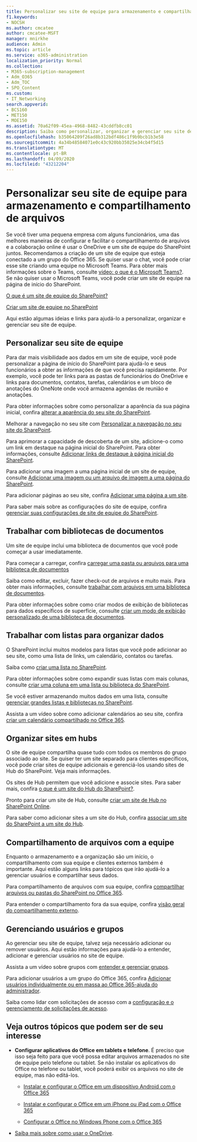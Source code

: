 ```yaml
---
title: Personalizar seu site de equipe para armazenamento e compartilhamento de arquivos
f1.keywords:
- NOCSH
ms.author: cmcatee
author: cmcatee-MSFT
manager: mnirkhe
audience: Admin
ms.topic: article
ms.service: o365-administration
localization_priority: Normal
ms.collection:
- M365-subscription-management
- Adm_O365
- Adm_TOC
- SPO_Content
ms.custom:
- IT_Networking
search.appverid:
- BCS160
- MET150
- MOE150
ms.assetid: 70a62f09-45ea-4968-8482-43cddfb8cc01
description: Saiba como personalizar, organizar e gerenciar seu site de equipe.
ms.openlocfilehash: b35064209f26ad8b312bdf486c1f9b9bcb1b3e58
ms.sourcegitcommit: 4a34b48584071e0c43c920bb35025e34cb4f5d15
ms.translationtype: MT
ms.contentlocale: pt-BR
ms.lasthandoff: 04/09/2020
ms.locfileid: "43212204"
---
```

# <a name="customize-your-team-site-for-file-storage-and-sharing"></a>Personalizar seu site de equipe para armazenamento e compartilhamento de arquivos

Se você tiver uma pequena empresa com alguns funcionários, uma das melhores maneiras de configurar e facilitar o compartilhamento de arquivos e a colaboração online é usar o OneDrive e um site de equipe do SharePoint juntos. Recomendamos a criação de um site de equipe que esteja conectado a um grupo do Office 365. Se quiser usar o chat, você pode criar esse site criando uma equipe no Microsoft Teams. Para obter mais informações sobre o Teams, consulte [vídeo: o que é o Microsoft Teams?](https://support.office.com/article/b98d533f-118e-4bae-bf44-3df2470c2b12.aspx). Se não quiser usar o Microsoft Teams, você pode criar um site de equipe na página de início do SharePoint. 
  
[O que é um site de equipe do SharePoint?](https://support.office.com/article/75545757-36c3-46a7-beed-0aaa74f0401e.aspx)
  
[Criar um site de equipe no SharePoint](https://support.office.com/article/ef10c1e7-15f3-42a3-98aa-b5972711777d.aspx)
  
Aqui estão algumas ideias e links para ajudá-lo a personalizar, organizar e gerenciar seu site de equipe. 
  
 
## <a name="customize-your-team-site"></a>Personalizar seu site de equipe

Para dar mais visibilidade aos dados em um site de equipe, você pode personalizar a página de início do SharePoint para ajudá-lo e seus funcionários a obter as informações de que você precisa rapidamente. Por exemplo, você pode ter links para as pastas de funcionários do OneDrive e links para documentos, contatos, tarefas, calendários e um bloco de anotações do OneNote onde você armazena agendas de reunião e anotações.
  
Para obter informações sobre como personalizar a aparência da sua página inicial, confira [alterar a aparência do seu site do SharePoint](https://support.office.com/article/06bbadc3-6b04-4a60-9d14-894f6a170818.aspx).
  
Melhorar a navegação no seu site com [Personalizar a navegação no seu site do SharePoint](https://support.office.com/article/3cd61ae7-a9ed-4e1e-bf6d-4655f0bf25ca.aspx).
  
Para aprimorar a capacidade de descoberta de um site, adicione-o como um link em destaque na página inicial do SharePoint. Para obter informações, consulte [Adicionar links de destaque à página inicial do SharePoint](/sharepoint/change-links-list-on-sharepoint-home-page).
  
Para adicionar uma imagem a uma página inicial de um site de equipe, consulte [Adicionar uma imagem ou um arquivo de imagem a uma página do SharePoint](https://support.office.com/article/4A9B0E98-C89A-4A41-8ADB-B7750DCCCA16.aspx#ID0EAACAAA=SharePoint_Online).
  
Para adicionar páginas ao seu site, confira [Adicionar uma página a um site](https://support.office.com/article/b3d46deb-27a6-4b1e-87b8-df851e503dec.aspx).
  
Para saber mais sobre as configurações do site de equipe, confira [gerenciar suas configurações de site de equipe do SharePoint](https://support.office.com/article/8376034D-D0C7-446E-9178-6AB51C58DF42.aspx).
  
## <a name="work-with-document-libraries"></a>Trabalhar com bibliotecas de documentos

Um site de equipe inclui uma biblioteca de documentos que você pode começar a usar imediatamente. 

Para começar a carregar, confira [carregar uma pasta ou arquivos para uma biblioteca de documentos](https://support.office.com/article/eb18fcba-c953-4d45-8d90-8da66edeacdb)
   
Saiba como editar, excluir, fazer check-out de arquivos e muito mais. Para obter mais informações, consulte [trabalhar com arquivos em uma biblioteca de documentos](https://support.office.com/article/a9d89171-1673-4892-9dd2-1ca52037dea2.aspx).
  
Para obter informações sobre como criar modos de exibição de bibliotecas para dados específicos de superfície, consulte [criar um modo de exibição personalizado de uma biblioteca de documentos](https://support.office.com/article/8f6b08e0-a9a0-4232-9b9b-b374a2ad3da7.aspx).
  
## <a name="work-with-lists-to-organize-data"></a>Trabalhar com listas para organizar dados

O SharePoint inclui muitos modelos para listas que você pode adicionar ao seu site, como uma lista de links, um calendário, contatos ou tarefas. 
  
Saiba como [criar uma lista no SharePoint](https://support.office.com/article/0D397414-D95F-41EB-ADDD-5E6EFF41B083.aspx#ID0EAAGAAA=Online).
  
Para obter informações sobre como expandir suas listas com mais colunas, consulte [criar uma coluna em uma lista ou biblioteca do SharePoint](https://support.office.com/article/2b0361ae-1bd3-41a3-8329-269e5f81cfa2.aspx#ID0EAADAAA=Online).
  
Se você estiver armazenando muitos dados em uma lista, consulte [gerenciar grandes listas e bibliotecas no SharePoint](https://support.office.com/article/B8588DAE-9387-48C2-9248-C24122F07C59.aspx).
  
Assista a um vídeo sobre como adicionar calendários ao seu site, confira [criar um calendário compartilhado no Office 365](https://support.office.com/article/61B96006-70E2-4535-A34F-EE4FC772F798.aspx).

## <a name="organize-sites-into-hubs"></a>Organizar sites em hubs

O site de equipe compartilha quase tudo com todos os membros do grupo associado ao site. Se quiser ter um site separado para clientes específicos, você pode criar sites de equipe adicionais e gerenciá-los usando sites de Hub do SharePoint. Veja mais informações. 
  
Os sites de Hub permitem que você adicione e associe sites. Para saber mais, confira [o que é um site do Hub do SharePoint?](https://support.office.com/article/fe26ae84-14b7-45b6-a6d1-948b3966427f.aspx).
  
Pronto para criar um site de Hub, consulte [criar um site de Hub no SharePoint Online](/sharepoint/create-hub-site).
  
Para saber como adicionar sites a um site do Hub, confira [associar um site do SharePoint a um site do Hub](https://support.office.com/article/ae0009fd-af04-4d3d-917d-88edb43efc05.aspx).
  
## <a name="sharing-files-with-the-team"></a>Compartilhamento de arquivos com a equipe

Enquanto o armazenamento e a organização são um início, o compartilhamento com sua equipe e clientes externos também é importante. Aqui estão alguns links para tópicos que irão ajudá-lo a gerenciar usuários e compartilhar seus dados. 
  
Para compartilhamento de arquivos com sua equipe, confira [compartilhar arquivos ou pastas do SharePoint no Office 365](https://support.office.com/article/1fe37332-0f9a-4719-970e-d2578da4941c.aspx).
  
Para entender o compartilhamento fora da sua equipe, confira [visão geral do compartilhamento externo](/sharepoint/external-sharing-overview).
  
## <a name="managing-users-and-groups"></a>Gerenciando usuários e grupos

Ao gerenciar seu site de equipe, talvez seja necessário adicionar ou remover usuários. Aqui estão informações para ajudá-lo a entender, adicionar e gerenciar usuários no site de equipe. 
  
Assista a um vídeo sobre grupos com [entender e gerenciar grupos](https://support.office.com/article/9c1037b7-de0b-41cd-b8f0-79a95aac854d.aspx). 
  
Para adicionar usuários a um grupo do Office 365, confira [Adicionar usuários individualmente ou em massa ao Office 365-ajuda do administrador](../add-users/add-users.md).
  
Saiba como lidar com solicitações de acesso com a [configuração e o gerenciamento de solicitações de acesso](https://support.office.com/article/94B26E0B-2822-49D4-929A-8455698654B3.aspx).
  
## <a name="here-are-more-topics-you-might-be-interested-in"></a>Veja outros tópicos que podem ser de seu interesse

- **Configurar aplicativos do Office em tablets e telefone**. É preciso que isso seja feito para que você possa editar arquivos armazenados no site de equipe pelo telefone ou tablet. Se não instalar os aplicativos do Office no telefone ou tablet, você poderá exibir os arquivos no site de equipe, mas não editá-los. 
    
  - [Instalar e configurar o Office em um dispositivo Android com o Office 365](https://support.office.com/article/cafe9d6f-8b0c-4b03-b20a-12438a82a22d.aspx)
    
  - [Instalar e configurar o Office em um iPhone ou iPad com o Office 365](https://support.office.com/article/9df6d10c-7281-4671-8666-6ca8e339b628.aspx)
    
  - [Configurar o Office no Windows Phone com o Office 365](https://support.office.com/article/2b7c1b51-a717-45d6-90c9-ee1c1c5ee0b7.aspx)
    
- [Saiba mais sobre como usar o OneDrive](https://go.microsoft.com/fwlink/?LinkID=511458).
    


